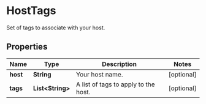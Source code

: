 # HostTags

Set of tags to associate with your host.

## Properties

| Name     | Type                   | Description                          | Notes      |
| -------- | ---------------------- | ------------------------------------ | ---------- |
| **host** | **String**             | Your host name.                      | [optional] |
| **tags** | **List&lt;String&gt;** | A list of tags to apply to the host. | [optional] |
